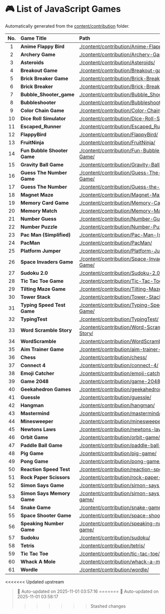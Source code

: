 # 🎮 List of JavaScript Games

Automatically generated from the [content/contribution](./content/contribution) folder.

| No. | Game Title | Path |
|:--:|:----------------|:----------------------------|
| 1 | **Anime Flappy Bird** | [./content/contribution/Anime-Flappy-Bird/](./content/contribution/Anime-Flappy-Bird/) |
| 2 | **Archery Game** | [./content/contribution/Archery-Game/](./content/contribution/Archery-Game/) |
| 3 | **Asteroids** | [./content/contribution/Asteroids/](./content/contribution/Asteroids/) |
| 4 | **Breakout Game** | [./content/contribution/Breakout-game/](./content/contribution/Breakout-game/) |
| 5 | **Brick Breaker Game** | [./content/contribution/Brick-Breaker-Game/](./content/contribution/Brick-Breaker-Game/) |
| 6 | **Brick Breaker** | [./content/contribution/Brick-Breaker/](./content/contribution/Brick-Breaker/) |
| 7 | **Bubble_Shooter_game** | [./content/contribution/Bubble_Shooter_game/](./content/contribution/Bubble_Shooter_game/) |
| 8 | **Bubbleshooter** | [./content/contribution/Bubbleshooter/](./content/contribution/Bubbleshooter/) |
| 9 | **Color Chain Game** | [./content/contribution/Color-Chain-game/](./content/contribution/Color-Chain-game/) |
| 10 | **Dice Roll Simulator** | [./content/contribution/Dice-Roll-Simulator/](./content/contribution/Dice-Roll-Simulator/) |
| 11 | **Escaped_Runner** | [./content/contribution/Escaped_Runner/](./content/contribution/Escaped_Runner/) |
| 12 | **FlappyBird** | [./content/contribution/FlappyBird/](./content/contribution/FlappyBird/) |
| 13 | **FruitNinja** | [./content/contribution/FruitNinja/](./content/contribution/FruitNinja/) |
| 14 | **Fun Bubble Shooter Game** | [./content/contribution/Fun-Bubble-Shooter-Game/](./content/contribution/Fun-Bubble-Shooter-Game/) |
| 15 | **Gravity Ball Game** | [./content/contribution/Gravity-Ball-Game/](./content/contribution/Gravity-Ball-Game/) |
| 16 | **Guess The Number Game** | [./content/contribution/Guess-The-Number-Game/](./content/contribution/Guess-The-Number-Game/) |
| 17 | **Guess The Number** | [./content/contribution/Guess-the-number/](./content/contribution/Guess-the-number/) |
| 18 | **Magnet Maze** | [./content/contribution/Magnet-Maze/](./content/contribution/Magnet-Maze/) |
| 19 | **Memory Card Game** | [./content/contribution/Memory-Card-Game/](./content/contribution/Memory-Card-Game/) |
| 20 | **Memory Match** | [./content/contribution/Memory-Match/](./content/contribution/Memory-Match/) |
| 21 | **Number Guess** | [./content/contribution/Number-Guess/](./content/contribution/Number-Guess/) |
| 22 | **Number Puzzle** | [./content/contribution/Number-Puzzle/](./content/contribution/Number-Puzzle/) |
| 23 | **Pac Man (Simplified)** | [./content/contribution/Pac-Man-(simplified)/](./content/contribution/Pac-Man-(simplified)/) |
| 24 | **PacMan** | [./content/contribution/PacMan/](./content/contribution/PacMan/) |
| 25 | **Platform Jumper** | [./content/contribution/Platform-Jumper/](./content/contribution/Platform-Jumper/) |
| 26 | **Space Invaders Game** | [./content/contribution/Space-Invaders-Game/](./content/contribution/Space-Invaders-Game/) |
| 27 | **Sudoku 2.0** | [./content/contribution/Sudoku-2.0/](./content/contribution/Sudoku-2.0/) |
| 28 | **Tic Tac Toe Game** | [./content/contribution/Tic-Tac-Toe-Game/](./content/contribution/Tic-Tac-Toe-Game/) |
| 29 | **Tilting Maze Game** | [./content/contribution/Tilting-Maze-Game/](./content/contribution/Tilting-Maze-Game/) |
| 30 | **Tower Stack** | [./content/contribution/Tower-Stack/](./content/contribution/Tower-Stack/) |
| 31 | **Typing Speed Test Game** | [./content/contribution/Typing-Speed-Test-Game/](./content/contribution/Typing-Speed-Test-Game/) |
| 32 | **TypingTest** | [./content/contribution/TypingTest/](./content/contribution/TypingTest/) |
| 33 | **Word Scramble Story** | [./content/contribution/Word-Scramble-Story/](./content/contribution/Word-Scramble-Story/) |
| 34 | **WordScramble** | [./content/contribution/WordScramble/](./content/contribution/WordScramble/) |
| 35 | **Aim Trainer Game** | [./content/contribution/aim-trainer-game/](./content/contribution/aim-trainer-game/) |
| 36 | **Chess** | [./content/contribution/chess/](./content/contribution/chess/) |
| 37 | **Connect 4** | [./content/contribution/connect-4/](./content/contribution/connect-4/) |
| 38 | **Emoji Catcher** | [./content/contribution/emoji-catcher/](./content/contribution/emoji-catcher/) |
| 39 | **Game 2048** | [./content/contribution/game-2048/](./content/contribution/game-2048/) |
| 40 | **Geekahedron Games** | [./content/contribution/geekahedron-games/](./content/contribution/geekahedron-games/) |
| 41 | **Guessle** | [./content/contribution/guessle/](./content/contribution/guessle/) |
| 42 | **Hangman** | [./content/contribution/hangman/](./content/contribution/hangman/) |
| 43 | **Mastermind** | [./content/contribution/mastermind/](./content/contribution/mastermind/) |
| 44 | **Minesweeper** | [./content/contribution/minesweeper/](./content/contribution/minesweeper/) |
| 45 | **Newtons Laws** | [./content/contribution/newtons-laws/](./content/contribution/newtons-laws/) |
| 46 | **Orbit Game** | [./content/contribution/orbit-game/](./content/contribution/orbit-game/) |
| 47 | **Paddle Ball Game** | [./content/contribution/paddle-ball-game/](./content/contribution/paddle-ball-game/) |
| 48 | **Pig Game** | [./content/contribution/pig-game/](./content/contribution/pig-game/) |
| 49 | **Pong Game** | [./content/contribution/pong-game/](./content/contribution/pong-game/) |
| 50 | **Reaction Speed Test** | [./content/contribution/reaction-speed-test/](./content/contribution/reaction-speed-test/) |
| 51 | **Rock Paper Scissors** | [./content/contribution/rock-paper-scissors/](./content/contribution/rock-paper-scissors/) |
| 52 | **Simon Says Game** | [./content/contribution/simon-says-game/](./content/contribution/simon-says-game/) |
| 53 | **Simon Says Memory Game** | [./content/contribution/simon-says-memory-game/](./content/contribution/simon-says-memory-game/) |
| 54 | **Snake Game** | [./content/contribution/snake-game/](./content/contribution/snake-game/) |
| 55 | **Space Shooter Game** | [./content/contribution/space-shooter-game/](./content/contribution/space-shooter-game/) |
| 56 | **Speaking Number Game** | [./content/contribution/speaking-number-game/](./content/contribution/speaking-number-game/) |
| 57 | **Sudoku** | [./content/contribution/sudoku/](./content/contribution/sudoku/) |
| 58 | **Tetris** | [./content/contribution/tetris/](./content/contribution/tetris/) |
| 59 | **Tic Tac Toe** | [./content/contribution/tic-tac-toe/](./content/contribution/tic-tac-toe/) |
| 60 | **Whack A Mole** | [./content/contribution/whack-a-mole/](./content/contribution/whack-a-mole/) |
| 61 | **Wordle** | [./content/contribution/wordle/](./content/contribution/wordle/) |

<<<<<<< Updated upstream
> 🧩 Auto-updated on 2025-11-01 03:57:16
=======
> 🧩 Auto-updated on 2025-11-01 03:58:17
>>>>>>> Stashed changes
